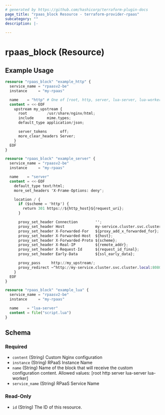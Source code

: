 ```yaml
---
# generated by https://github.com/hashicorp/terraform-plugin-docs
page_title: "rpaas_block Resource - terraform-provider-rpaas"
subcategory: ""
description: |-
  
---
```


# rpaas_block (Resource)



## Example Usage

```terraform
resource "rpaas_block" "example_http" {
  service_name = "rpaasv2-be"
  instance     = "my-rpaas"

  name    = "http" # One of [root, http, server, lua-server, lua-worker]
  content = <<-EOF
    upstream my_upstream {
      root         /usr/share/nginx/html;
      include      mime.types;
      default_type application/json;

      server_tokens      off;
      more_clear_headers Server;
    }
  EOF
}

resource "rpaas_block" "example_server" {
  service_name = "rpaasv2-be"
  instance     = "my-rpaas"

  name    = "server"
  content = <<-EOF
    default_type text/html;
    more_set_headers 'X-Frame-Options: deny';

    location / {
      if ($scheme = 'http') {
        return 301 https://${http_host}${request_uri};
      }

      proxy_set_header Connection        '';
      proxy_set_header Host              my-service.cluster.svc.cluster.local:8080;
      proxy_set_header X-Forwarded-For   ${proxy_add_x_forwarded_for};
      proxy_set_header X-Forwarded-Host  ${host};
      proxy_set_header X-Forwarded-Proto ${scheme};
      proxy_set_header X-Real-IP         ${remote_addr};
      proxy_set_header X-Request-Id      ${request_id_final};
      proxy_set_header Early-Data        ${ssl_early_data};

      proxy_pass     http://my_upstream/;
      proxy_redirect ~^http://my-service.cluster.svc.cluster.local:8080/(.*)$ /$2;
    }
  EOF
}

resource "rpaas_block" "example_lua" {
  service_name = "rpaasv2-be"
  instance     = "my-rpaas"

  name    = "lua-server"
  content = file("script.lua")
}
```

<!-- schema generated by tfplugindocs -->
## Schema

### Required

- `content` (String) Custom Nginx configuration
- `instance` (String) RPaaS Instance Name
- `name` (String) Name of the block that will receive the custom configuration content. Allowed values: [root http server lua-server lua-worker]
- `service_name` (String) RPaaS Service Name

### Read-Only

- `id` (String) The ID of this resource.


